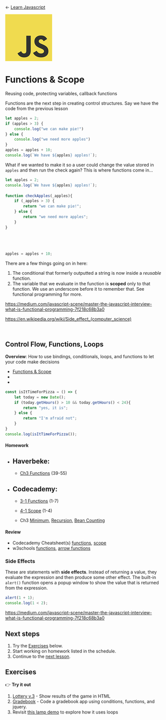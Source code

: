 
← [Learn Javascript](../../README.md)

<a href="../../README.md"><img width="150" src="../../assets/img/logos/logo-javascript-150w.png"></a>

# Functions & Scope

Reusing code, protecting variables, callback functions











Functions are the next step in creating control structures. Say we have the code from the previous lesson

```js
let apples = 2;
if (apples > 3) {
	console.log("we can make pie!")
} else {
	console.log("we need more apples")
}
apples = apples + 10;
console.log(`We have ${apples} apples!`);
```

What if we wanted to make it so a user could change the value stored in `apples` and then run the check again? This is where functions come in...

```js
let apples = 2;
console.log(`We have ${apples} apples!`);

function checkApples(_apples){
    if (_apples > 3) {
    	return "we can make pie!";
    } else {
    	return "we need more apples";
    }
}




apples = apples + 10;

```


There are a few things going on in here:

1. The conditional that formerly outputted a string is now inside a *reusable* function.
1. The variable that we evaluate in the function is **scoped** only to that function. We use an underscore before it to remember that. See functional programming for more.

https://medium.com/javascript-scene/master-the-javascript-interview-what-is-functional-programming-7f218c68b3a0


https://en.wikipedia.org/wiki/Side_effect_(computer_science)









&nbsp;
<!---
comments
-->
## Control Flow, Functions, Loops

**Overview**: How to use bindings, conditionals, loops, and functions to let your code make decisions

- [Functions & Scope](https://docs.google.com/presentation/d/1mTMY_jT3nVvrdE2JNrFNVsRBjnFFf90LhKB3W-2w3Fg/edit#slide=id.ga4ca8d22b7_0_28)
-
-

```js
const isItTimeForPizza = () => {
    let today = new Date();
	if (today.getHours() > 10 && today.getHours() < 24){
		return "yes, it is";
	} else {
		return "I'm afraid not";
	}
}
console.log(isItTimeForPizza());
```

#### Homework

- Haverbeke:
	-
	- [Ch3 Functions](https://eloquentjavascript.net/03_functions.html) (39-55)
- Codecademy:
 	-
	- [3-1 Functions](https://www.codecademy.com/learn/introduction-to-javascript) (1-7)
	- [4-1 Scope](https://www.codecademy.com/learn/introduction-to-javascript) (1-4)

	- Ch3 [Minimum](https://eloquentjavascript.net/03_functions.html#i_3rsiDgC2do), [Recursion](https://eloquentjavascript.net/03_functions.html#i_3rsiDgC2do), [Bean Counting](https://eloquentjavascript.net/03_functions.html#i_3rsiDgC2do)

#### Review

- Codecademy Cheatsheet(s) [functions](reference-sheets/js-03-functions.pdf), [scope](reference-sheets/js-04-scope.pdf)
- w3schools [functions](https://www.w3schools.com/js/js_functions.asp), [arrow functions](https://www.w3schools.com/js/js_arrow_function.asp)










### Side Effects

These are statements with **side effects**. Instead of returning a value, they evaluate the expression and then produce some other effect. The built-in `alert()` function opens a popup window to show the value that is returned from the expression.

```js
alert(1 + 1);
console.log(1 < 2);
```

https://medium.com/javascript-scene/master-the-javascript-interview-what-is-functional-programming-7f218c68b3a0



## Next steps

1. Try the [Exercises](#exercises) below.
1. Start working on homework listed in the schedule.
1. Continue to the [next lesson](../../README.md#javascript-part1).


## Exercises

👉 **Try it out**

1. [Lottery v.3](../../topics/games/the-lottery/README.md) - Show results of the game in HTML
1. [Gradebook](../../topics/single-page-apps/grade-book/README.md) - Code a gradebook app using conditions, functions, and jquery.
1. Revisit [this lamp demo](../../topics/single-page-apps/javascript-lamp/index.html) to explore how it uses loops

